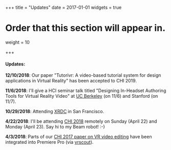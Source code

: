 +++
title = "Updates"
date = 2017-01-01
widgets = true

# Order that this section will appear in.
weight = 10

+++
#### Updates:
**12/10/2018**: Our paper "Tutorivr: A video-based tutorial system for design applications in Virtual Reality" has been accepted to CHI 2019. 

**11/6/2018**: I'll give a HCI seminar talk titled "Designing In-Headset Authoring Tools for Virtual Reality Video" at [UC Berkeley](http://schedule.bid-seminar.com/speakers/141) (on 11/6) and Stanford (on 11/7).

**10/29/2018**: Attending [XRDC](http://www.xrdconf.com/) in San Francisco.

**4/22/2018**: I'll be attending [CHI 2018](http://chi2018.acm.org/) remotely on Sunday (April 22) and Monday (April 23). Say hi to my Beam robot! :-)

**4/3/2018**: Parts of our [CHI 2017 paper on VR video editing](http://web.cecs.pdx.edu/~fliu/project/vremiere/) have been integrated into Premiere Pro (via [vrscout](https://vrscout.com/news/adobe-launches-immersive-360-editing-improves-plane-to-sphere/)).








